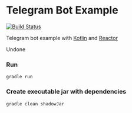 Telegram Bot Example
=====================

[![Build Status](https://travis-ci.org/Barlog-M/foo-bar-telegram-bot.svg?branch=master)](https://travis-ci.org/Barlog-M/foo-bar-telegram-bot)

Telegram bot example with [Kotlin](https://kotlinlang.org) and [Reactor](https://projectreactor.io)

Undone

### Run
```
gradle run
```

### Create executable jar with dependencies
```
gradle clean shadowJar
```
